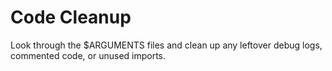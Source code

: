 # Code Cleanup

Look through the $ARGUMENTS files and clean up any leftover debug logs, commented code, or unused imports.